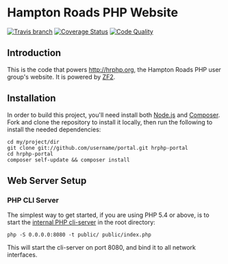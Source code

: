 Hampton Roads PHP Website
==========================
[![Travis branch](https://img.shields.io/travis/hrphp/portal.svg?style=flat)](https://travis-ci.org/hrphp/portal) [![Coverage Status](http://img.shields.io/scrutinizer/coverage/g/hrphp/portal.svg?style=flat)](http://img.shields.io/scrutinizer/coverage/g/hrphp/portal.svg?style=flat) [![Code Quality](http://img.shields.io/scrutinizer/g/hrphp/portal.svg?style=flat)](http://img.shields.io/scrutinizer/g/hrphp/portal.svg?style=flat)

Introduction
------------
This is the code that powers http://hrphp.org, the Hampton Roads PHP user group's website. It is powered by [ZF2](http://framework.zend.com/manual/2.0/en/user-guide/overview.html).

Installation
------------
In order to build this project, you'll need install both [Node.js](http://nodejs.org/) and [Composer](http://getcomposer.org). Fork and clone the repository to install it locally, then run the following to install the needed dependencies:

    cd my/project/dir
    git clone git://github.com/username/portal.git hrphp-portal
    cd hrphp-portal
    composer self-update && composer install

Web Server Setup
----------------

### PHP CLI Server

The simplest way to get started, if you are using PHP 5.4 or above, is to start the [internal PHP cli-server](http://php.net/manual/en/features.commandline.webserver.php) in the root directory:

    php -S 0.0.0.0:8080 -t public/ public/index.php

This will start the cli-server on port 8080, and bind it to all network interfaces.
